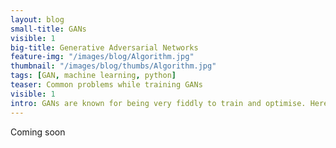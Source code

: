 ```yaml
---
layout: blog
small-title: GANs
visible: 1
big-title: Generative Adversarial Networks
feature-img: "/images/blog/Algorithm.jpg"
thumbnail: "/images/blog/thumbs/Algorithm.jpg"
tags: [GAN, machine learning, python]
teaser: Common problems while training GANs
visible: 1
intro: GANs are known for being very fiddly to train and optimise. Here are a few things I've learnt while working with them.
---
```

Coming soon
<!--

These [GAN HACKS](https://github.com/soumith/ganhacks) have been very useful along the way.

- Complexify the NN a little so it can learn the EE.
- Too few neurons in a layer can restrict the representation that the network learns, causing under-fitting. 
- Too many neurons can cause over-fitting because the network will "memorize" the training data.

I was working with too few neurons for a while and the GAN was not learning anything!


Numerical data (lat/long) is a lot harder to learn than categorical data.


- Batch size smaller/bigger

- Clip_size

- Learning rate

- n_critic


# Typical problems with GANs:
- Mode collapse
- Convergence failure


# Identify common problems
How to identify these problems while training is in progress to save time?

## Normal learning:
### Signs:
Gentle oscillations of G and D. Sometimes goes up sometimes goes down. It shows it is learning something.
D loss for real and fake samples is about the same at or around 0.5, G loss is slightly higher between 0.5 and 2.0

Interesting article about NN not learning:
https://stats.stackexchange.com/questions/352036/what-should-i-do-when-my-neural-network-doesnt-learn
	if you're seeing a loss that's bigger than 1, it's likely your model is very skewed.
	Ideally around 0.5 (50% ) at start


After a while, D converges, stops improving. At this point, G does not learn anything new.

## Mode collapse:
### Signs:
### Causes:
Mode collapse in GANs is a bit of a mystery. It's often not an imbalance between D or G but rather that G fails to explore different values. G converges at an equilibrium with D.

I always had mode collapse with WGAN... I don't know why.

## Convergence failure:

### Signs:
• G loss slowly increases
• D loss slowly decreases


### Signs: 
- G loss slowly increases
- D loss slowly decreases


### Reason:
D is better than G and spots the 'garbage' every time. G is not good enough - it tries different values and is being busted systematically.
### Causes:
Imbalance between G and D. D is too strong, G is too weak.


If G is too strong, it gets away with 'garbage' output. Need to always make D better, even if it means G will take longer to learn. It will learn!

```python

```
-->
